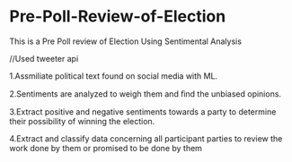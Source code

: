 # Pre-Poll-Review-of-Election
This is a  Pre Poll review of Election Using Sentimental Analysis

//Used tweeter api

1.Assmiliate political text found on social media with ML. 

2.Sentiments are analyzed to weigh them and ﬁnd the unbiased opinions.

3.Extract positive and negative sentiments towards a party to determine their possibility of winning the election.

4.Extract and classify data concerning all participant parties to review the work done by them or promised to be done by them
